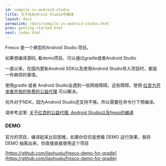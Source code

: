 ```yaml
---
id: compile-in-android-studio
title: 关于在Android Studio中编译
layout: docs
permalink: /docs/compile-in-android-studio.html
prev: getting-started.html
next: index.html
---
```


Fresco 是一个典型的Android Studio 项目。

如果想编译源码, 看demo项目，可以通过gradle或者Android Studio

一直以来，在国内更新Android SDK以及使用Android Studio导入项目时，都是一件麻烦的事情。

使用gradle 或者 Android Studio会遇到一些网络障碍。这些障碍，使用 [红杏为开发者开放的免费的公益代理](http://www.liaohuqiu.net/cn/posts/about-red-apricot-and-compiling-fresco/) 可以解决。

另外对于NDK，因为Android Studio还支持不够。所以需要在命令行下预编译。

请参考这里: [关于红杏的公益代理, Android Studio以及freso的编译](http://www.liaohuqiu.net/cn/posts/about-red-apricot-and-compiling-fresco/)

### DEMO

官方的项目，编译起来比较困难，如果你仅仅是想看 DEMO 运行效果，我将 DEMO 抽离出来，你直接直接使用这个项目

[https://github.com/liaohuqiu/fresco-demo-for-gradle](https://github.com/liaohuqiu/fresco-demo-for-gradle)
